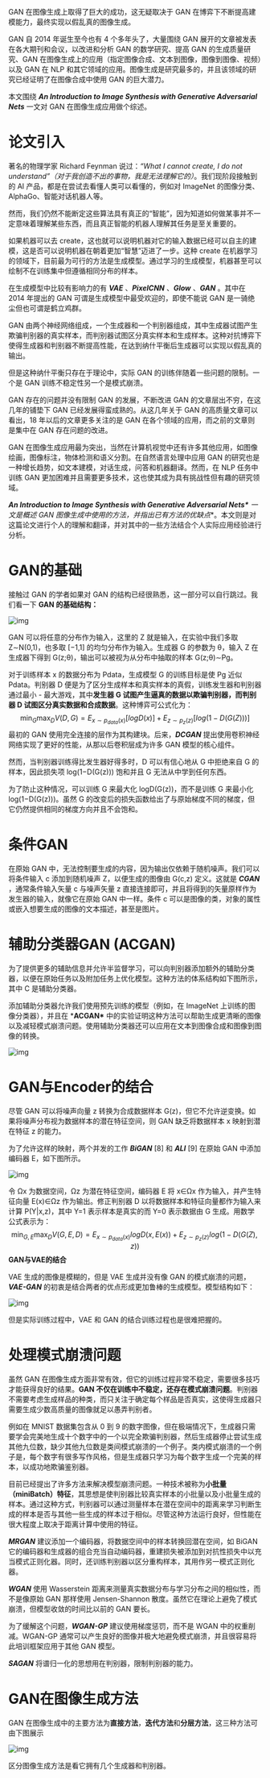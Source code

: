 GAN 在图像生成上取得了巨大的成功，这无疑取决于 GAN 在博弈下不断提高建模能力，最终实现以假乱真的图像生成。

GAN 自 2014 年诞生至今也有 4 个多年头了，大量围绕 GAN 展开的文章被发表在各大期刊和会议，以改进和分析 GAN 的数学研究、提高 GAN 的生成质量研究、GAN 在图像生成上的应用（指定图像合成、文本到图像，图像到图像、视频）以及 GAN 在 NLP 和其它领域的应用。图像生成是研究最多的，并且该领域的研究已经证明了在图像合成中使用 GAN 的巨大潜力。

本文围绕 ***An Introduction to Image Synthesis with Generative Adversarial Nets*** 一文对 GAN 在图像生成应用做个综述。

# 论文引入

著名的物理学家 Richard Feynman 说过：*“What I cannot create, I do not understand”（对于我创造不出的事物，我是无法理解它的）*。我们现阶段接触到的 AI 产品，都是在尝试去看懂人类可以看懂的，例如对 ImageNet 的图像分类、AlphaGo、智能对话机器人等。

然而，我们仍然不能断定这些算法具有真正的“智能”，因为知道如何做某事并不一定意味着理解某些东西，而且真正智能的机器人理解其任务是至关重要的。

如果机器可以去 create，这也就可以说明机器对它的输入数据已经可以自主的建模，这是否可以说明机器在朝着更加“智慧”迈进了一步。这种 create 在机器学习的领域下，目前最为可行的方法是生成模型。通过学习的生成模型，机器甚至可以绘制不在训练集中但遵循相同分布的样本。

在生成模型中比较有影响力的有 ***VAE*** 、***PixelCNN*** 、***Glow*** 、***GAN*** 。其中在 2014 年提出的 GAN 可谓是生成模型中最受欢迎的，即使不能说 GAN 是一骑绝尘但也可谓是鹤立鸡群。

GAN 由两个神经网络组成，一个生成器和一个判别器组成，其中生成器试图产生欺骗判别器的真实样本，而判别器试图区分真实样本和生成样本。这种对抗博弈下使得生成器和判别器不断提高性能，在达到纳什平衡后生成器可以实现以假乱真的输出。

但是这种纳什平衡只存在于理论中，实际 GAN 的训练伴随着一些问题的限制。一个是 GAN 训练不稳定性另一个是模式崩溃。

GAN 存在的问题并没有限制 GAN 的发展，不断改进 GAN 的文章层出不穷，在这几年的铺垫下 GAN 已经发展得蛮成熟的。从这几年关于 GAN 的高质量文章可以看出，18 年以后的文章更多关注的是 GAN 在各个领域的应用，而之前的文章则是集中在 GAN 存在问题的改进。

GAN 在图像生成应用最为突出，当然在计算机视觉中还有许多其他应用，如图像绘画，图像标注，物体检测和语义分割。在自然语言处理中应用 GAN 的研究也是一种增长趋势，如文本建模，对话生成，问答和机器翻译。然而，在 NLP 任务中训练 GAN 更加困难并且需要更多技术，这也使其成为具有挑战性但有趣的研究领域。

***An Introduction to Image Synthesis with Generative Adversarial Nets\*** 一文是**概述 GAN 图像生成中使用的方法，并指出已有方法的优缺点**。本文则是对这篇论文进行个人的理解和翻译，并对其中的一些方法结合个人实际应用经验进行分析。

# GAN的基础

接触过 GAN 的学者如果对 GAN 的结构已经很熟悉，这一部分可以自行跳过。我们看一下 **GAN 的基础结构：**

![img](https://pic2.zhimg.com/80/v2-53383fc5a1344b890850cab4abfa588a_1440w.jpg)

GAN 可以将任意的分布作为输入，这里的 Z 就是输入，在实验中我们多取Z∼N(0,1)，也多取 [−1,1] 的均匀分布作为输入。生成器 G 的参数为 θ，输入 Z 在生成器下得到 G(z;θ)，输出可以被视为从分布中抽取的样本 G(z;θ)∼Pg。

对于训练样本 x 的数据分布为 Pdata，生成模型 G 的训练目标是使 Pg 近似Pdata。判别器 D 便是为了区分生成样本和真实样本的真假，训练发生器和判别器通过最小 - 最大游戏，其中**发生器 G 试图产生逼真的数据以欺骗判别器，而判别器 D 试图区分真实数据和合成数据**。这种博弈可公式化为：
$$
\min_G \max_D V(D,G) = E_{x \sim p_{data}(x)}[logD(x)]+E_{z\sim p_z(z)}[log(1-D(G(Z)))]
$$
最初的 GAN 使用完全连接的层作为其构建块。后来，***DCGAN*** 提出使用卷积神经网络实现了更好的性能，从那以后卷积层成为许多 GAN 模型的核心组件。

然而，当判别器训练得比发生器好得多时，D 可以有信心地从 G 中拒绝来自 G 的样本，因此损失项 log(1−D(G(z))) 饱和并且 G 无法从中学到任何东西。

为了防止这种情况，可以训练 G 来最大化 logD(G(z))，而不是训练 G 来最小化 log(1−D(G(z)))。虽然 G 的改变后的损失函数给出了与原始梯度不同的梯度，但它仍然提供相同的梯度方向并且不会饱和。

# 条件GAN

在原始 GAN 中，无法控制要生成的内容，因为输出仅依赖于随机噪声。我们可以将条件输入 c 添加到随机噪声 Z，以便生成的图像由 G(c,z) 定义。这就是 ***CGAN*** ，通常条件输入矢量 c 与噪声矢量 z 直接连接即可，并且将得到的矢量原样作为发生器的输入，就像它在原始 GAN 中一样。条件 c 可以是图像的类，对象的属性或嵌入想要生成的图像的文本描述，甚至是图片。

# 辅助分类器GAN (ACGAN)

为了提供更多的辅助信息并允许半监督学习，可以向判别器添加额外的辅助分类器，以便在原始任务以及附加任务上优化模型。这种方法的体系结构如下图所示，其中 C 是辅助分类器。

添加辅助分类器允许我们使用预先训练的模型（例如，在 ImageNet 上训练的图像分类器），并且在 ***ACGAN\*** 中的实验证明这种方法可以帮助生成更清晰的图像以及减轻模式崩溃问题。使用辅助分类器还可以应用在文本到图像合成和图像到图像的转换。

![img](https://pic2.zhimg.com/80/v2-9ee70fc2f3f5189b194693a6a0bdf166_1440w.jpg)

# GAN与Encoder的结合

尽管 GAN 可以将噪声向量 z 转换为合成数据样本 G(z)，但它不允许逆变换。如果将噪声分布视为数据样本的潜在特征空间，则 GAN 缺乏将数据样本 x 映射到潜在特征 z 的能力。

为了允许这样的映射，两个并发的工作 ***BiGAN*** [8] 和 ***ALI*** [9] 在原始 GAN 中添加编码器 E，如下图所示。

![img](https://pic2.zhimg.com/80/v2-55f52467212331195723807e1403c4ca_1440w.jpg)

令 Ωx 为数据空间，Ωz 为潜在特征空间，编码器 E 将 x∈Ωx 作为输入，并产生特征向量 E(x)∈Ωz 作为输出。修正判别器 D 以将数据样本和特征向量都作为输入来计算 P(Y|x,z)，其中 Y=1 表示样本是真实的而 Y=0 表示数据由 G 生成。用数学公式表示为：
$$
\min_{G,E} \max_D V(G,E,D) = E_{x \sim p_{data}(x)}logD(x,E(x))+E_{z\sim p_z(z)}log(1-D(G(Z),z))
$$
**GAN与VAE的结合**

VAE 生成的图像是模糊的，但是 VAE 生成并没有像 GAN 的模式崩溃的问题，***VAE-GAN***  的初衷是结合两者的优点形成更加鲁棒的生成模型。模型结构如下：

![img](https://picb.zhimg.com/80/v2-6d95f1729d2275bf19a2a24927e58e39_1440w.jpg)

但是实际训练过程中，VAE 和 GAN 的结合训练过程也是很难把握的。

# 处理模式崩溃问题

虽然 GAN 在图像生成方面非常有效，但它的训练过程非常不稳定，需要很多技巧才能获得良好的结果。**GAN 不仅在训练中不稳定，还存在模式崩溃问题**。判别器不需要考虑生成样品的种类，而只关注于确定每个样品是否真实，这使得生成器只需要生成少数高质量的图像就足以愚弄判别者。

例如在 MNIST 数据集包含从 0 到 9 的数字图像，但在极端情况下，生成器只需要学会完美地生成十个数字中的一个以完全欺骗判别器，然后生成器停止尝试生成其他九位数，缺少其他九位数是类间模式崩溃的一个例子。类内模式崩溃的一个例子是，每个数字有很多写作风格，但是生成器只学习为每个数字生成一个完美的样本，以成功地欺骗鉴别器。

目前已经提出了许多方法来解决模型崩溃问题。一种技术被称为**小批量（miniBatch）特征**，其思想是使判别器比较真实样本的小批量以及小批量生成的样本。通过这种方式，判别器可以通过测量样本在潜在空间中的距离来学习判断生成的样本是否与其他一些生成的样本过于相似。尽管这种方法运行良好，但性能在很大程度上取决于距离计算中使用的特征。

***MRGAN***  建议添加一个编码器，将数据空间中的样本转换回潜在空间，如 BiGAN 它的编码器和生成器的组合充当自动编码器，重建损失被添加到对抗性损失中以充当模式正则化器。同时，还训练判别器以区分重构样本，其用作另一模式正则化器。

***WGAN*** 使用 Wasserstein 距离来测量真实数据分布与学习分布之间的相似性，而不是像原始 GAN 那样使用 Jensen-Shannon 散度。虽然它在理论上避免了模式崩溃，但模型收敛的时间比以前的 GAN 要长。

为了缓解这个问题，***WGAN-GP*** 建议使用梯度惩罚，而不是 WGAN 中的权重削减。WGAN-GP 通常可以产生良好的图像并极大地避免模式崩溃，并且很容易将此培训框架应用于其他 GAN 模型。

***SAGAN*** 将谱归一化的思想用在判别器，限制判别器的能力。

# GAN在图像生成方法

GAN 在图像生成中的主要方法为**直接方法**，**迭代方法**和**分层方法**，这三种方法可由下图展示

![img](https://picb.zhimg.com/80/v2-e7b1dcd6116994ddb9af132996ded18d_1440w.jpg)

区分图像生成方法是看它拥有几个生成器和判别器。










































